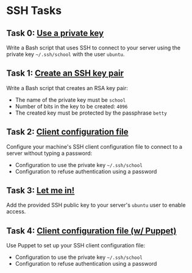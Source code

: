 # SSH Tasks

## Task 0: [Use a private key](./0-use_a_private_key)
Write a Bash script that uses SSH to connect to your server using the private key `~/.ssh/school` with the user `ubuntu`.

## Task 1: [Create an SSH key pair](./1-create_ssh_key_pair)
Write a Bash script that creates an RSA key pair:
- The name of the private key must be `school`
- Number of bits in the key to be created: `4096`
- The created key must be protected by the passphrase `betty`

## Task 2: [Client configuration file](./2-ssh_config)
Configure your machine's SSH client configuration file to connect to a server without typing a password:
- Configuration to use the private key `~/.ssh/school`
- Configuration to refuse authentication using a password

## Task 3: [Let me in!](./)
Add the provided SSH public key to your server's `ubuntu` user to enable access.

## Task 4: [Client configuration file (w/ Puppet)](./100-puppet_ssh_config.pp)
Use Puppet to set up your SSH client configuration file:
- Configuration to use the private key `~/.ssh/school`
- Configuration to refuse authentication using a password
